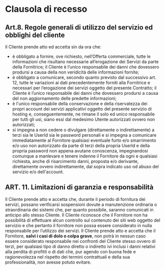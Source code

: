 ﻿ # Clausola di recesso

## Art.8. Regole generali di utilizzo del servizio ed obblighi del cliente
Il Cliente prende atto ed accetta sin da ora che:
-	è obbligato a fornire, ove richiesto, nell’Offerta commerciale, tutte le informazioni che risultano necessarie all’erogazione dei Servizi da parte della Fornitrice; il Cliente è l’unico responsabile dei danni che dovessero prodursi a causa della non veridicità delle informazioni fornite;
-	è obbligato a comunicare, secondo quanto previsto dal successivo art. 12, tutte le variazioni ai dati precedentemente forniti alla Fornitrice e necessari per l’erogazione dei servizi oggetto del presente Contratto; il Cliente è l’unico responsabile dei danni che dovessero prodursi a causa del non aggiornamento delle predette informazioni;
-	è l'unico responsabile della conservazione e della riservatezza dei propri account dei servizi applicativi oggetto del presente servizio di hosting e, conseguentemente, ne rimane il solo ed unico responsabile per tutti gli usi, siano essi dal medesimo Utente autorizzati ovvero non autorizzati;
-	si impegna a non cedere o divulgare (direttamente o indirettamente) a terzi sia le UserId sia le password personali e si impegna a comunicare immediatamente al Fornitore qualsiasi eventuale furto e/o smarrimento e/o uso non autorizzato da parte di terzi della propria UserId e della propria password non appena avutane conoscenza, impegnandosi comunque a manlevare e tenere indenne il Fornitore da ogni e qualsiasi richiesta, anche di risarcimento danni, proposta e/o derivante, direttamente ovvero indirettamente, dal sopra indicato uso od abuso del servizio e/o dell'account.

## ART. 11. Limitazioni di garanzia e responsabilità
Il Cliente prende atto e accetta che, durante il periodo di fornitura dei servizi, possano verificarsi sospensioni dovute a manutenzione ordinaria o straordinaria dei sistemi che, per quanto possibile, saranno comunicati in anticipo allo stesso Cliente.
Il Cliente riconosce che il Fornitore non ha possibilità di effettuare alcun controllo sul contenuto dei siti web oggetto del servizio e che pertanto il fornitore non possa essere considerato in nulla responsabile per l’utilizzo dei servizi.
Il Cliente prende atto e accetta che il Fornitore, **salvi i casi di dolo o colpa grave**, non potrà in nessun caso essere considerato responsabile nei confronti del Cliente stesso ovvero di terzi, per qualsiasi tipo di danno diretto o indiretto ivi inclusi i danni relativi alla perdita di profitti o di dati che, pur agendo con buona fede e ragionevolezza nel rispetto dei termini contrattuali e della sua professionalità, non avesse potuto evitare.
